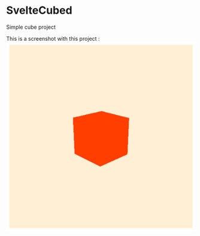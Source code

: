 # SvelteCubed 
Simple cube project 

This is a screenshot with this project : 
![svelte-cubed_project](https://github.com/catafest-work/SvelteCubed/blob/master/svelte-cubed_project.png)
